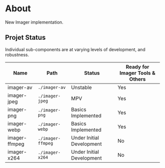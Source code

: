 # About

New Imager implementation.

## Projet Status

Individual sub-components are at varying levels of development, and robustness.

|Name|Path|Status|Ready for Imager Tools & Others|
|--|--|--|--|
| imager-av     | `./imager-av`     | Unstable | Yes |
| imager-jpeg   | `./imager-jpeg`   | MPV | Yes |
| imager-png    | `./imager-png`    | Basics Implemented | Yes |
| imager-webp   | `./imager-webp`   | Basics Implemented | Yes |
| imager-ffmpeg | `./imager-ffmpeg` | Under Initial Development | No |
| imager-x264   | `./imager-x264`   | Under Initial Development | No |